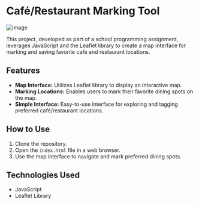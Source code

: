 # Café/Restaurant Marking Tool

![image](https://github.com/timea-podrug/JS-Leaflet-library/assets/108535463/e576c332-7c6d-4e74-9f18-996ecba57435)


This project, developed as part of a school programming assignment, leverages JavaScript and the Leaflet library to create a map interface for marking and saving favorite café and restaurant locations.

## Features

- **Map Interface:** Utilizes Leaflet library to display an interactive map.
- **Marking Locations:** Enables users to mark their favorite dining spots on the map.
- **Simple Interface:** Easy-to-use interface for exploring and tagging preferred café/restaurant locations.

## How to Use

1. Clone the repository.
2. Open the `index.html` file in a web browser.
3. Use the map interface to navigate and mark preferred dining spots.

## Technologies Used

- JavaScript
- Leaflet Library



